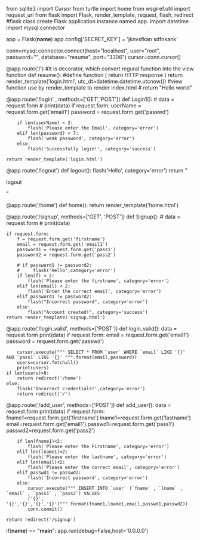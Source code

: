 

from sqlite3 import Cursor
from turtle import home
from wsgiref.util import request_uri
from flask import Flask, render_template, request, flash, redirect  #flask class create Flask application instance named app.
import datetime
import mysql.connector


app = Flask(__name__)
app.config['SECRET_KEY'] = 'jknvsfkan sdfnkank'

conn=mysql.connector.connect(host="localhost", user="root", password="", database="resume", port="3306")
cursor=conn.cursor()


@app.route('/')  #It is decorator, which convert regural function into the view function 
def resume():    #define function ( return HTTP response )
    return render_template('login.html', utc_dt=datetime.datetime.utcnow()) #view function use by render_template to render index.html
    # return "Hello world"

@app.route('/login' , methods=['GET','POST'])
def Login1():
    # data = request.form
    # print(data)
    if request.form:
        userName = request.form.get('email1')
        password = request.form.get('passwd')

        if len(userName) < 2:
            flash('Please enter the Email', category='error')
        elif len(password) < 7:
            flash('weak password', category='error')
        else:
            flash('Successfully login!', category='success')
          
    return render_template('login.html')

@app.route('/logout')
def logout():
    flash('Hello', category='error')
    return "<p>logout</p>"

@app.route('/home')
def home():
    return render_template('home.html')

@app.route('/signup', methods=['GET', 'POST'])
def Signup():
    # data = request.form
    # print(data)
    
    if request.form:
        f = request.form.get('firstname')
        email = request.form.get('email1')
        password1 = request.form.get('pass1')
        password2 = request.form.get('pass2')
    
        # if password1 != password2:
        #     flash('Hello',category='error')
        if len(f) < 2:
            flash('Please enter the firstname', category='error')
        elif len(email) < 2:
            flash('Enter the correct email', category='error')
        elif password1 != password2:
            flash("Incorrect password", category='error')
        else:
            flash("Account created!", category='success')          
    return render_template('signup.html')

@app.route('/login_valid', methods=['POST'])
def login_valid():
    data = request.form
    print(data)
    if request.form:
        email = request.form.get('email1')
        password = request.form.get('passwd')

        cursor.execute(""" SELECT * FROM `user` WHERE `email` LIKE '{}' AND `pass1` LIKE '{}' """.format(email,password))
        users=cursor.fetchall()
        print(users)   
    if len(users)>0:
        return redirect('/home')
    else:
        flash('Incorrect credentials!',category='error')
        return redirect('/')
    

@app.route('/add_user', methods=['POST'])
def add_user():
    data = request.form
    print(data)
    if request.form:
        fname1=request.form.get('firstname')
        lname1=request.form.get('lastname')
        email=request.form.get('email1')
        passwd1=request.form.get('pass1')
        passwd2=request.form.get('pass2')

        if len(fname1)<2:
            flash('Please enter the Firstname', category='error')
        elif len(lname1)<2:
            flash('Please enter the lastname', category='error')
        elif len(email)<2:
            flash('Please enter the correct email', category='error')
        elif passwd1 != passwd2:
            flash('Incorrect password', category='error')
        else:
            cursor.execute(""" INSERT INTO `user` (`fname` , `lname` , `email` , `pass1` , `pass2`) VALUES
            ('{}', '{}','{}','{}','{}')""".format(fname1,lname1,email,passwd1,passwd2))
            conn.commit()
    
    return redirect('/signup')

if(__name__) == "__main__":
    app.run(debug=False,host='0.0.0.0')
